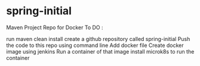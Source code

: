 # spring-initial
Maven Project Repo for Docker
To DO :

run maven clean install
create a github repository called spring-initial
Push the code to this repo using command line
Add docker file
Create docker image using jenkins
Run a container of that image
install microk8s to run the container
